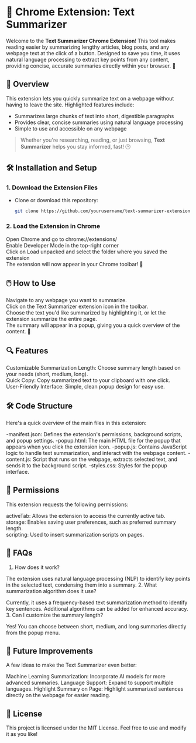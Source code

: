 # 📝 Chrome Extension: Text Summarizer

Welcome to the **Text Summarizer Chrome Extension**! This tool makes reading easier by summarizing lengthy articles, blog posts, and any webpage text at the click of a button. Designed to save you time, it uses natural language processing to extract key points from any content, providing concise, accurate summaries directly within your browser. 🚀

## 📘 Overview

This extension lets you quickly summarize text on a webpage without having to leave the site. Highlighted features include:
- Summarizes large chunks of text into short, digestible paragraphs
- Provides clear, concise summaries using natural language processing
- Simple to use and accessible on any webpage

> Whether you're researching, reading, or just browsing, **Text Summarizer** helps you stay informed, fast! 🕒

## 🛠️ Installation and Setup

### 1. Download the Extension Files
- Clone or download this repository:
  ```bash
  git clone https://github.com/yourusername/text-summarizer-extension.git
### 2. Load the Extension in Chrome 


Open Chrome and go to chrome://extensions/  
Enable Developer Mode in the top-right corner  
Click on Load unpacked and select the folder where you saved the extension  
The extension will now appear in your Chrome toolbar! 🎉  

## 🖱️ How to Use


Navigate to any webpage you want to summarize.  
Click on the Text Summarizer extension icon in the toolbar.   
Choose the text you'd like summarized by highlighting it, or let the extension summarize the entire page.  
The summary will appear in a popup, giving you a quick overview of the content. 🎯  


## 🔍 Features
Customizable Summarization Length: Choose summary length based on your needs (short, medium, long).  
Quick Copy: Copy summarized text to your clipboard with one click.  
User-Friendly Interface: Simple, clean popup design for easy use.  


## 🛠️ Code Structure
Here's a quick overview of the main files in this extension:
  
-manifest.json: Defines the extension's permissions, background scripts, and popup settings.
-popup.html: The main HTML file for the popup that appears when you click the extension icon.
-popup.js: Contains JavaScript logic to handle text summarization, and interact with the webpage content.
-content.js: Script that runs on the webpage, extracts selected text, and sends it to the background script.
-styles.css: Styles for the popup interface.


## 📜 Permissions
This extension requests the following permissions:

activeTab: Allows the extension to access the currently active tab.  
storage: Enables saving user preferences, such as preferred summary length.  
scripting: Used to insert summarization scripts on pages.  


## 🤔 FAQs
1. How does it work?

The extension uses natural language processing (NLP) to identify key points in the selected text, condensing them into a summary.
2. What summarization algorithm does it use?

Currently, it uses a frequency-based text summarization method to identify key sentences. Additional algorithms can be added for enhanced accuracy.
3. Can I customize the summary length?

Yes! You can choose between short, medium, and long summaries directly from the popup menu.
## 🚀 Future Improvements
A few ideas to make the Text Summarizer even better:

Machine Learning Summarization: Incorporate AI models for more advanced summaries.
Language Support: Expand to support multiple languages.
Highlight Summary on Page: Highlight summarized sentences directly on the webpage for easier reading.
## 📝 License
This project is licensed under the MIT License. Feel free to use and modify it as you like!

